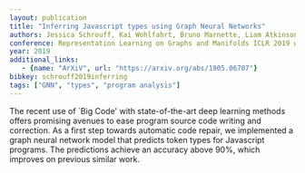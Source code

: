 ```yaml
---
layout: publication
title: "Inferring Javascript types using Graph Neural Networks"
authors: Jessica Schrouff, Kai Wohlfahrt, Bruno Marnette, Liam Atkinson
conference: Representation Learning on Graphs and Manifolds ICLR 2019 workshop 
year: 2019
additional_links:
   - {name: "ArXiV", url: "https://arxiv.org/abs/1905.06707"}
bibkey: schrouff2019inferring
tags: ["GNN", "types", "program analysis"]
---
```

The recent use of `Big Code' with state-of-the-art deep learning methods offers promising avenues to ease program source code writing and correction. As a first step towards automatic code repair, we implemented a graph neural network model that predicts token types for Javascript programs. The predictions achieve an accuracy above 90%, which improves on previous similar work. 
